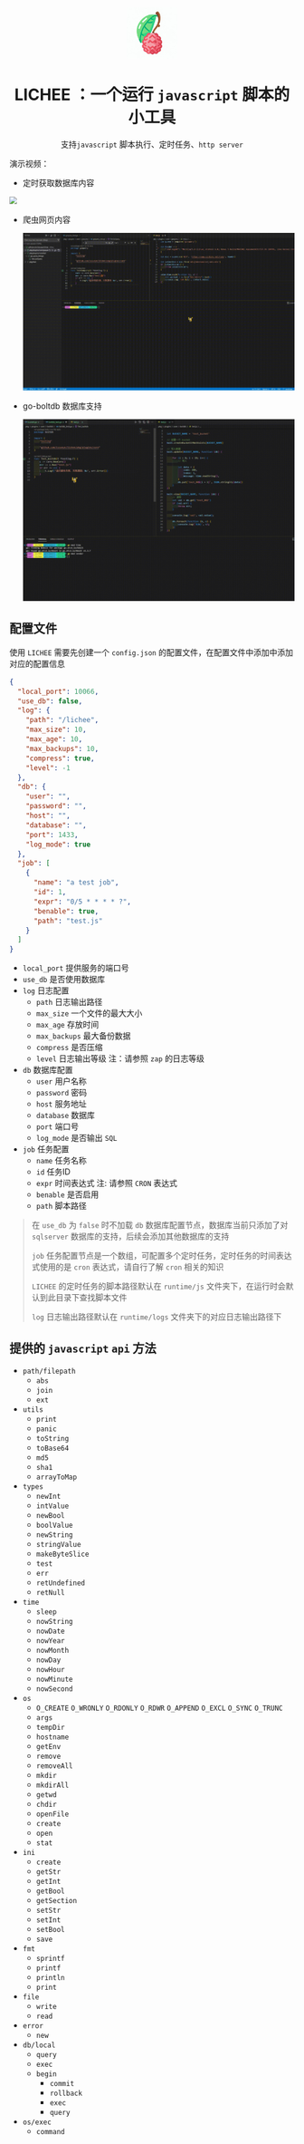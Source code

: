 <div align="center">
<img src="resources/lichee.png" style="zoom: 30%;" />

# LICHEE ：一个运行 `javascript` 脚本的小工具

支持`javascript` 脚本执行、定时任务、`http server`

</div>

演示视频：

- 定时获取数据库内容

<img src="resources/lichee.gif" style="zoom:80%;" />

- 爬虫网页内容

  <img src="resources/go-query.gif" style="zoom:70%;" />

- go-boltdb 数据库支持

  <img src="resources/demo.gif" style="zoom:70%;" />

## 配置文件

使用 `LICHEE` 需要先创建一个 `config.json`
的配置文件，在配置文件中添加中添加对应的配置信息

```json
{
  "local_port": 10066,
  "use_db": false,
  "log": {
    "path": "/lichee",
    "max_size": 10,
    "max_age": 10,
    "max_backups": 10,
    "compress": true,
    "level": -1
  },
  "db": {
    "user": "",
    "password": "",
    "host": "",
    "database": "",
    "port": 1433,
    "log_mode": true
  },
  "job": [
    {
      "name": "a test job",
      "id": 1,
      "expr": "0/5 * * * * ?",
      "benable": true,
      "path": "test.js"
    }
  ]
}
```

- `local_port` 提供服务的端口号
- `use_db` 是否使用数据库
- `log` 日志配置
  - `path` 日志输出路径
  - `max_size` 一个文件的最大大小
  - `max_age` 存放时间
  - `max_backups` 最大备份数据
  - `compress` 是否压缩
  - `level` 日志输出等级 注：请参照 `zap` 的日志等级
- `db` 数据库配置
  - `user` 用户名称
  - `password` 密码
  - `host` 服务地址
  - `database` 数据库
  - `port` 端口号
  - `log_mode` 是否输出 `SQL`
- `job` 任务配置
  - `name` 任务名称
  - `id` 任务ID
  - `expr` 时间表达式 注: 请参照 `CRON` 表达式
  - `benable` 是否启用
  - `path` 脚本路径

> 在 `use_db` 为 `false` 时不加载 `db` 数据库配置节点，数据库当前只添加了对
> `sqlserver` 数据库的支持，后续会添加其他数据库的支持
>
> `job` 任务配置节点是一个数组，可配置多个定时任务，定时任务的时间表达式使用的是
> `cron` 表达式，请自行了解 `cron` 相关的知识
>
> `LICHEE` 的定时任务的脚本路径默认在 `runtime/js`
> 文件夹下，在运行时会默认到此目录下查找脚本文件
>
> `log` 日志输出路径默认在 `runtime/logs` 文件夹下的对应日志输出路径下

## 提供的 `javascript` `api` 方法

- `path/filepath`
  - `abs`
  - `join`
  - `ext`
- `utils`
  - `print`
  - `panic`
  - `toString`
  - `toBase64`
  - `md5`
  - `sha1`
  - `arrayToMap`
- `types`
  - `newInt`
  - `intValue`
  - `newBool`
  - `boolValue`
  - `newString`
  - `stringValue`
  - `makeByteSlice`
  - `test`
  - `err`
  - `retUndefined`
  - `retNull`
- `time`
  - `sleep`
  - `nowString`
  - `nowDate`
  - `nowYear`
  - `nowMonth`
  - `nowDay`
  - `nowHour`
  - `nowMinute`
  - `nowSecond`
- `os`
  - `O_CREATE` `O_WRONLY` `O_RDONLY` `O_RDWR` `O_APPEND` `O_EXCL` `O_SYNC`
    `O_TRUNC`
  - `args`
  - `tempDir`
  - `hostname`
  - `getEnv`
  - `remove`
  - `removeAll`
  - `mkdir`
  - `mkdirAll`
  - `getwd`
  - `chdir`
  - `openFile`
  - `create`
  - `open`
  - `stat`
- `ini`
  - `create`
  - `getStr`
  - `getInt`
  - `getBool`
  - `getSection`
  - `setStr`
  - `setInt`
  - `setBool`
  - `save`
- `fmt`
  - `sprintf`
  - `printf`
  - `println`
  - `print`
- `file`
  - `write`
  - `read`
- `error`
  - `new`
- `db/local`
  - `query`
  - `exec`
  - `begin`
    - `commit`
    - `rollback`
    - `exec`
    - `query`
- `os/exec`
  - `command`
